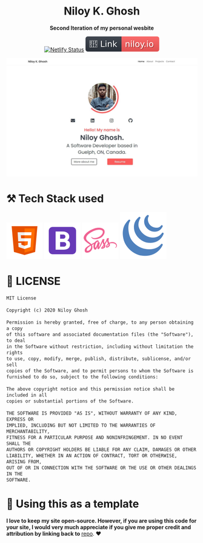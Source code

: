 <h1 align="center"> 
    Niloy K. Ghosh
</h1>
<div align="center"><strong>Second Iteration of my personal wesbite</strong>



[![Netlify Status](https://api.netlify.com/api/v1/badges/4f335484-0689-4f72-9cc0-868613c33e0e/deploy-status)](https://app.netlify.com/sites/compassionate-jennings-68087f/deploys)
[![Website Link](https://github.com/niloyKGhosh/personal-website-v2/blob/master/img/link.svg)](https://niloy.io/)


![Image Snapshot](https://github.com/niloyKGhosh/personal-website-v2/blob/master/img/demo.jpg)
</div>

# ⚒️ Tech Stack used

[![HTML5](https://github.com/niloyKGhosh/personal-website-v2/blob/master/img/icons/icons8-html-5.svg)](https://developer.mozilla.org/en-US/docs/Web/Guide/HTML/HTML5)    [![Bootstrap](https://github.com/niloyKGhosh/personal-website-v2/blob/master/img/icons/icons8-bootstrap.svg)](https://getbootstrap.com/docs/4.1/getting-started/introduction/) [![SASS](https://github.com/niloyKGhosh/personal-website-v2/blob/master/img/icons/icons8-sass.svg)](https://sass-lang.com/documentation) [![jQuery](https://github.com/niloyKGhosh/personal-website-v2/blob/master/img/icons/icons8-jquery.svg)](https://api.jquery.com/)

# 📙 LICENSE
```
MIT License

Copyright (c) 2020 Niloy Ghosh

Permission is hereby granted, free of charge, to any person obtaining a copy
of this software and associated documentation files (the "Software"), to deal
in the Software without restriction, including without limitation the rights
to use, copy, modify, merge, publish, distribute, sublicense, and/or sell
copies of the Software, and to permit persons to whom the Software is
furnished to do so, subject to the following conditions:

The above copyright notice and this permission notice shall be included in all
copies or substantial portions of the Software.

THE SOFTWARE IS PROVIDED "AS IS", WITHOUT WARRANTY OF ANY KIND, EXPRESS OR
IMPLIED, INCLUDING BUT NOT LIMITED TO THE WARRANTIES OF MERCHANTABILITY,
FITNESS FOR A PARTICULAR PURPOSE AND NONINFRINGEMENT. IN NO EVENT SHALL THE
AUTHORS OR COPYRIGHT HOLDERS BE LIABLE FOR ANY CLAIM, DAMAGES OR OTHER
LIABILITY, WHETHER IN AN ACTION OF CONTRACT, TORT OR OTHERWISE, ARISING FROM,
OUT OF OR IN CONNECTION WITH THE SOFTWARE OR THE USE OR OTHER DEALINGS IN THE
SOFTWARE.
```

# 🚨 Using this as a template


<strong>I love to keep my site open-source. However, if you are using this code for your site, I would very much appreciate if you give me proper credit and attribution by linking back to </strong>[repo](https://github.com/niloyKGhosh/personal-website-v2). ❤️